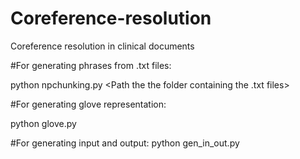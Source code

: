 # Coreference-resolution
Coreference resolution in clinical documents

#For generating phrases from .txt files:

python npchunking.py <Path the the folder containing the .txt files>

#For generating glove representation:

python glove.py <Path to the corpus pickle file> <Path to the file containing phrases> 

#For generating input and output:
python gen_in_out.py <Path to folder containing concept files>